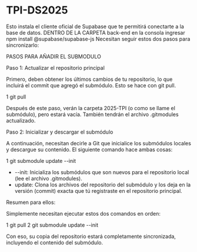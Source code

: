 # TPI-DS2025
Esto instala el cliente oficial de Supabase que te permitirá conectarte a la base de datos.
DENTRO DE LA CARPETA back-end en la consola ingresar
npm install @supabase/supabase-js
Necesitan seguir estos dos pasos para sincronizarlo:

PASOS PARA AÑADIR EL SUBMODULO 

  Paso 1: Actualizar el repositorio principal

  Primero, deben obtener los últimos cambios de tu repositorio, lo que incluirá el commit que agregó el submódulo. Esto se hace con git 
  pull.

   1 git pull

  Después de este paso, verán la carpeta 2025-TPI (o como se llame el submódulo), pero estará vacía. También tendrán el archivo .gitmodules 
  actualizado.

  Paso 2: Inicializar y descargar el submódulo

  A continuación, necesitan decirle a Git que inicialice los submódulos locales y descargue su contenido. El siguiente comando hace ambas 
  cosas:

   1 git submodule update --init

   * --init: Inicializa los submódulos que son nuevos para el repositorio local (lee el archivo .gitmodules).
   * update: Clona los archivos del repositorio del submódulo y los deja en la versión (commit) exacta que tú registraste en el repositorio 
     principal.

  Resumen para ellos:

  Simplemente necesitan ejecutar estos dos comandos en orden:

   1 git pull
   2 git submodule update --init

  Con eso, su copia del repositorio estará completamente sincronizada, incluyendo el contenido del submódulo.

